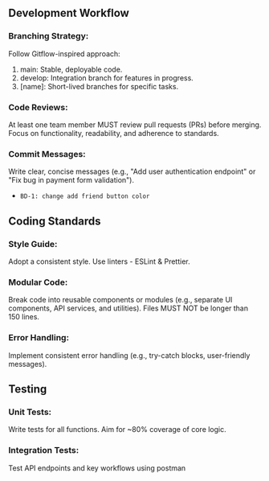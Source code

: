 ## Development Workflow

### Branching Strategy:
Follow Gitflow-inspired approach:

1. main: Stable, deployable code.
2. develop: Integration branch for features in progress.
3. [name]: Short-lived branches for specific tasks.

### Code Reviews: 
At least one team member MUST review pull requests (PRs) before merging. Focus on functionality, readability, and adherence to standards.

### Commit Messages: 
Write clear, concise messages (e.g., "Add user authentication endpoint" or "Fix bug in payment form validation").

  - `BD-1: change add friend button color`

## Coding Standards

### Style Guide:
Adopt a consistent style. Use linters - ESLint & Prettier.

### Modular Code:
Break code into reusable components or modules (e.g., separate UI components, API services, and utilities). Files MUST NOT be longer than 150 lines.

### Error Handling:
Implement consistent error handling (e.g., try-catch blocks, user-friendly messages).

## Testing

### Unit Tests:
Write tests for all functions. Aim for ~80% coverage of core logic.

### Integration Tests:
Test API endpoints and key workflows using postman



